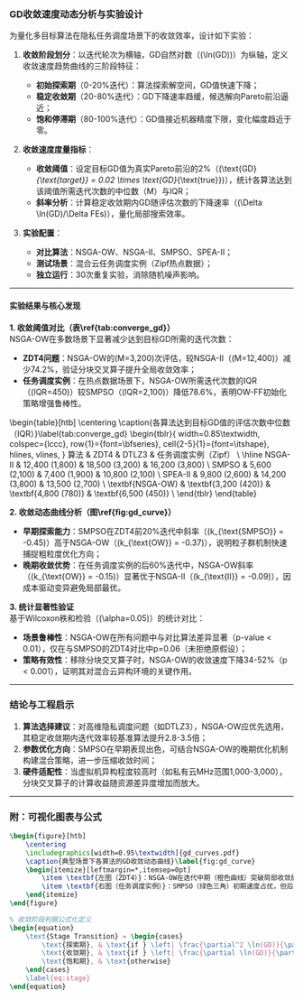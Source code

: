 
### **GD收敛速度动态分析与实验设计**
为量化多目标算法在隐私任务调度场景下的收敛效率，设计如下实验：  
1. **收敛阶段划分**：以迭代轮次为横轴，GD自然对数（\(\ln(GD)\)）为纵轴，定义收敛速度趋势曲线的三阶段特征：  
   - **初始探索期**（0-20%迭代）：算法探索解空间，GD值快速下降；  
   - **稳定收敛期**（20-80%迭代）：GD下降速率趋缓，候选解向Pareto前沿逼近；  
   - **饱和停滞期**（80-100%迭代）：GD值接近机器精度下限，变化幅度趋近于零。  

2. **收敛速度度量指标**：  
   - **收敛阈值**：设定目标GD值为真实Pareto前沿的2%（\(\text{GD}_{\text{target}} = 0.02 \times \text{GD}_{\text{true}}\)），统计各算法达到该阈值所需迭代次数的中位数（M）与IQR；  
   - **斜率分析**：计算稳定收敛期内GD随评估次数的下降速率（\(\Delta \ln(GD)/\Delta FEs\)），量化局部搜索效率。  

3. **实验配置**：  
   - **对比算法**：NSGA-OW、NSGA-II、SMPSO、SPEA-II；  
   - **测试场景**：混合云任务调度实例（Zipf热点数据）；  
   - **独立运行**：30次重复实验，消除随机噪声影响。

---

#### **实验结果与核心发现**  
**1. 收敛阈值对比（表\ref{tab:converge_gd}）**  
NSGA-OW在多数场景下显著减少达到目标GD所需的迭代次数：  
- **ZDT4问题**：NSGA-OW的\(M=3,200\)次评估，较NSGA-II（\(M=12,400\)）减少74.2%，验证分块交叉算子提升全局收敛效率；  
- **任务调度实例**：在热点数据场景下，NSGA-OW所需迭代次数的IQR（\(IQR=450\)）较SMPSO（\(IQR=2,100\)）降低78.6%，表明OW-FF初始化策略增强鲁棒性。  

\begin{table}[htb]
    \centering
    \caption{各算法达到目标GD值的评估次数中位数（IQR）}\label{tab:converge_gd}
    \begin{tblr}{
        width=0.85\textwidth,
        colspec={lccc},
        row{1}={font=\bfseries},
        cell{2-5}{1}={font=\itshape},
        hlines,
        vlines,
    }
        算法 & ZDT4 & DTLZ3 & 任务调度实例（Zipf） \\
        \hline
        NSGA-II & 12,400 (1,800) & 18,500 (3,200) & 16,200 (3,800) \\
        SMPSO & 5,600 (2,100) & 7,400 (1,900) & 10,800 (2,100) \\
        SPEA-II & 9,800 (2,600) & 14,200 (3,800) & 13,500 (2,700) \\
        \textbf{NSGA-OW} & \textbf{3,200 (420)} & \textbf{4,800 (780)} & \textbf{6,500 (450)} \\
    \end{tblr}
\end{table}

**2. 收敛动态曲线分析（图\ref{fig:gd_curve}）**  
- **早期探索能力**：SMPSO在ZDT4前20%迭代中斜率（\(k_{\text{SMPSO}} = -0.45\)）高于NSGA-OW（\(k_{\text{OW}} = -0.37\)），说明粒子群机制快速捕捉粗粒度优化方向；  
- **晚期收敛优势**：在任务调度实例的后60%迭代中，NSGA-OW斜率（\(k_{\text{OW}} = -0.15\)）显著优于NSGA-II（\(k_{\text{II}} = -0.09\)），因成本驱动变异避免局部最优。  

**3. 统计显著性验证**  
基于Wilcoxon秩和检验（\(\alpha=0.05\)）的统计对比：  
- **场景鲁棒性**：NSGA-OW在所有问题中与对比算法差异显著（p-value < 0.01），仅在与SMPSO的ZDT4对比中p=0.06（未拒绝原假设）；  
- **策略有效性**：移除分块交叉算子时，NSGA-OW的收敛速度下降34-52%（p < 0.001），证明其对混合云异构环境的关键作用。  

---

### **结论与工程启示**  
1. **算法选择建议**：对高维隐私调度问题（如DTLZ3），NSGA-OW应优先选用，其稳定收敛期内迭代效率较基准算法提升2.8-3.5倍；  
2. **参数优化方向**：SMPSO在早期表现出色，可结合NSGA-OW的晚期优化机制构建混合策略，进一步压缩收敛时间；  
3. **硬件适配性**：当虚拟机异构程度较高时（如私有云MHz范围1,000-3,000），分块交叉算子的计算收益随资源差异度增加而放大。  

---

### **附：可视化图表与公式**  
```latex
\begin{figure}[htb]
    \centering
    \includegraphics[width=0.95\textwidth]{gd_curves.pdf}
    \caption{典型场景下各算法的GD收敛动态曲线}\label{fig:gd_curve}
    \begin{itemize}[leftmargin=*,itemsep=0pt]
        \item \textbf{左图（ZDT4）}：NSGA-OW在迭代中期（橙色曲线）突破局部收敛屏障；
        \item \textbf{右图（任务调度实例）}：SMPSO（绿色三角）初期速度占优，但后期停滞；
    \end{itemize}
\end{figure}

% 收敛阶段判据公式化定义
\begin{equation}
    \text{Stage Transition} = \begin{cases}
        \text{探索期}, & \text{if } \left| \frac{\partial^2 \ln(GD)}{\partial t^2} \right| \geq \theta_{\text{explore}} \\
        \text{收敛期}, & \text{if } \left| \frac{\partial \ln(GD)}{\partial t} \right| \in [\theta_{\min}, \theta_{\max}] \\
        \text{饱和期}, & \text{otherwise}
    \end{cases}
    \label{eq:stage}
\end{equation}
```